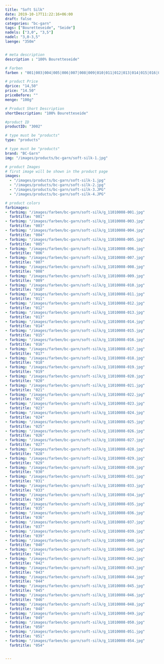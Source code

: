 ```yaml
---
title: "Soft Silk"
date: 2019-10-17T11:22:16+06:00
draft: false
categories: "bc-garn"
tags: ["Bouretteseide", "Seide"] 
nadels: ["3,0", "3,5"]
nadel: "3,0-3,5" 
laenge: "350m"	


# meta description
description : "100% Bouretteseide"

# Farben
farben : "001|003|004|005|006|007|008|009|010|011|012|013|014|015|016|017|018|019|020|021|022|023|024|025|026|027|028|029|030|031|033|034|035|036|037|039|040|041|042|043|044|045|046|048|049|050|051|054"

# product Price
dprice: "14,50"
price: "14.50"
priceBefore: ""
menge: "100g"

# Product Short Description
shortDescription: "100% Bouretteseide"

#product ID
productID: "3002"

# type must be "products"
type: "products"

# type must be "products"
brand: "BC-Garn"
img: "/images/products/bc-garn/soft-silk-1.jpg"   

# product Images
# first image will be shown in the product page
images:
  - "/images/products/bc-garn/soft-silk-1.jpg"
  - "/images/products/bc-garn/soft-silk-2.jpg"
  - "/images/products/bc-garn/soft-silk-3.JPG"
  - "/images/products/bc-garn/soft-silk-4.JPG"

# product colors
farbimages:
- farbimg: "/images/farben/bc-garn/soft-silk/g_11010008-001.jpg"	
  farbtitle: "001"
- farbimg: "/images/farben/bc-garn/soft-silk/g_11010008-003.jpg"	
  farbtitle: "003"
- farbimg: "/images/farben/bc-garn/soft-silk/g_11010008-004.jpg"	
  farbtitle: "004"
- farbimg: "/images/farben/bc-garn/soft-silk/g_11010008-005.jpg"	
  farbtitle: "005"
- farbimg: "/images/farben/bc-garn/soft-silk/g_11010008-006.jpg"	
  farbtitle: "006"
- farbimg: "/images/farben/bc-garn/soft-silk/g_11010008-007.jpg"	
  farbtitle: "007"
- farbimg: "/images/farben/bc-garn/soft-silk/g_11010008-008.jpg"	
  farbtitle: "008"
- farbimg: "/images/farben/bc-garn/soft-silk/g_11010008-009.jpg"	
  farbtitle: "009"
- farbimg: "/images/farben/bc-garn/soft-silk/g_11010008-010.jpg"	
  farbtitle: "010"
- farbimg: "/images/farben/bc-garn/soft-silk/g_11010008-011.jpg"	
  farbtitle: "011"
- farbimg: "/images/farben/bc-garn/soft-silk/g_11010008-012.jpg"	
  farbtitle: "012"
- farbimg: "/images/farben/bc-garn/soft-silk/g_11010008-013.jpg"	
  farbtitle: "013"
- farbimg: "/images/farben/bc-garn/soft-silk/g_11010008-014.jpg"	
  farbtitle: "014"
- farbimg: "/images/farben/bc-garn/soft-silk/g_11010008-015.jpg"	
  farbtitle: "015"
- farbimg: "/images/farben/bc-garn/soft-silk/g_11010008-016.jpg"	
  farbtitle: "016"
- farbimg: "/images/farben/bc-garn/soft-silk/g_11010008-017.jpg"	
  farbtitle: "017"
- farbimg: "/images/farben/bc-garn/soft-silk/g_11010008-018.jpg"	
  farbtitle: "018"
- farbimg: "/images/farben/bc-garn/soft-silk/g_11010008-019.jpg"	
  farbtitle: "019"
- farbimg: "/images/farben/bc-garn/soft-silk/g_11010008-020.jpg"	
  farbtitle: "020"
- farbimg: "/images/farben/bc-garn/soft-silk/g_11010008-021.jpg"	
  farbtitle: "021"
- farbimg: "/images/farben/bc-garn/soft-silk/g_11010008-022.jpg"	
  farbtitle: "022"
- farbimg: "/images/farben/bc-garn/soft-silk/g_11010008-023.jpg"	
  farbtitle: "023"
- farbimg: "/images/farben/bc-garn/soft-silk/g_11010008-024.jpg"	
  farbtitle: "024"
- farbimg: "/images/farben/bc-garn/soft-silk/g_11010008-025.jpg"	
  farbtitle: "025"
- farbimg: "/images/farben/bc-garn/soft-silk/g_11010008-026.jpg"	
  farbtitle: "026"
- farbimg: "/images/farben/bc-garn/soft-silk/g_11010008-027.jpg"	
  farbtitle: "027"
- farbimg: "/images/farben/bc-garn/soft-silk/g_11010008-028.jpg"	
  farbtitle: "028"
- farbimg: "/images/farben/bc-garn/soft-silk/g_11010008-029.jpg"	
  farbtitle: "029"
- farbimg: "/images/farben/bc-garn/soft-silk/g_11010008-030.jpg"	
  farbtitle: "030"
- farbimg: "/images/farben/bc-garn/soft-silk/g_11010008-031.jpg"	
  farbtitle: "031"
- farbimg: "/images/farben/bc-garn/soft-silk/g_11010008-033.jpg"	
  farbtitle: "033"
- farbimg: "/images/farben/bc-garn/soft-silk/g_11010008-034.jpg"	
  farbtitle: "034"
- farbimg: "/images/farben/bc-garn/soft-silk/g_11010008-035.jpg"	
  farbtitle: "035"
- farbimg: "/images/farben/bc-garn/soft-silk/g_11010008-036.jpg"	
  farbtitle: "036"
- farbimg: "/images/farben/bc-garn/soft-silk/g_11010008-037.jpg"	
  farbtitle: "037"
- farbimg: "/images/farben/bc-garn/soft-silk/g_11010008-039.jpg"	
  farbtitle: "039"
- farbimg: "/images/farben/bc-garn/soft-silk/g_11010008-040.jpg"	
  farbtitle: "040"
- farbimg: "/images/farben/bc-garn/soft-silk/g_11010008-041.jpg"	
  farbtitle: "041"
- farbimg: "/images/farben/bc-garn/soft-silk/g_11010008-042.jpg"	
  farbtitle: "042"
- farbimg: "/images/farben/bc-garn/soft-silk/g_11010008-043.jpg"	
  farbtitle: "043"
- farbimg: "/images/farben/bc-garn/soft-silk/g_11010008-044.jpg"	
  farbtitle: "044"
- farbimg: "/images/farben/bc-garn/soft-silk/g_11010008-045.jpg"	
  farbtitle: "045"
- farbimg: "/images/farben/bc-garn/soft-silk/g_11010008-046.jpg"	
  farbtitle: "046"
- farbimg: "/images/farben/bc-garn/soft-silk/g_11010008-048.jpg"	
  farbtitle: "048"
- farbimg: "/images/farben/bc-garn/soft-silk/g_11010008-049.jpg"	
  farbtitle: "049"
- farbimg: "/images/farben/bc-garn/soft-silk/g_11010008-050.jpg"	
  farbtitle: "050"
- farbimg: "/images/farben/bc-garn/soft-silk/g_11010008-051.jpg"	
  farbtitle: "051"
- farbimg: "/images/farben/bc-garn/soft-silk/g_11010008-054.jpg"	
  farbtitle: "054"


---
```



